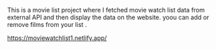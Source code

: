 This is a movie list project where I fetched movie watch list data from         
external API and then display the data on the website. yoou can add or remove films from your list .                                                                                                                                                                                                                                                                                                                 
 
https://moviewatchlist1.netlify.app/      
